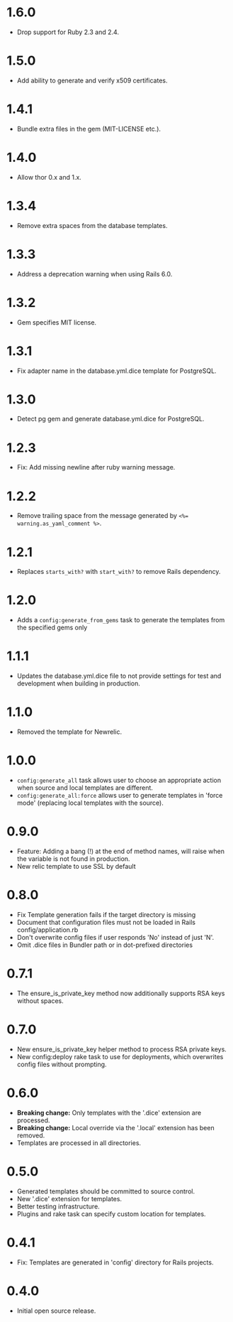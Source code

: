 # 1.6.0
* Drop support for Ruby 2.3 and 2.4.

# 1.5.0
* Add ability to generate and verify x509 certificates.

# 1.4.1
* Bundle extra files in the gem (MIT-LICENSE etc.).

# 1.4.0
* Allow thor 0.x and 1.x.

# 1.3.4
* Remove extra spaces from the database templates.

# 1.3.3
* Address a deprecation warning when using Rails 6.0.

# 1.3.2
* Gem specifies MIT license.

# 1.3.1
* Fix adapter name in the database.yml.dice template for PostgreSQL.

# 1.3.0
* Detect pg gem and generate database.yml.dice for PostgreSQL.

# 1.2.3
* Fix: Add missing newline after ruby warning message.

# 1.2.2
* Remove trailing space from the message generated by `<%= warning.as_yaml_comment %>`.

# 1.2.1
* Replaces `starts_with?` with `start_with?` to remove Rails dependency.

# 1.2.0
* Adds a `config:generate_from_gems` task to generate the templates from the specified gems only

# 1.1.1
* Updates the database.yml.dice file to not provide settings for test and development when
 building in production.

# 1.1.0
* Removed the template for Newrelic.

# 1.0.0
* `config:generate_all` task allows user to choose an appropriate action when source and local templates are different.
* `config:generate_all:force` allows user to generate templates in 'force mode' (replacing local templates with the source).

# 0.9.0
* Feature: Adding a bang (!) at the end of method names, will raise when the variable
 is not found in production.
* New relic template to use SSL by default

# 0.8.0
* Fix Template generation fails if the target directory is missing
* Document that configuration files must not be loaded in Rails config/application.rb
* Don't overwrite config files if user responds 'No' instead of just 'N'.
* Omit .dice files in Bundler path or in dot-prefixed directories

# 0.7.1
* The ensure_is_private_key method now additionally supports RSA keys without spaces.

# 0.7.0
* New ensure_is_private_key helper method to process RSA private keys.
* New config:deploy rake task to use for deployments, which overwrites config files without prompting.

# 0.6.0
* **Breaking change:** Only templates with the '.dice' extension are processed.
* **Breaking change:** Local override via the '.local' extension has been removed.
* Templates are processed in all directories.

# 0.5.0
* Generated templates should be committed to source control.
* New '.dice' extension for templates.
* Better testing infrastructure.
* Plugins and rake task can specify custom location for templates.

# 0.4.1
* Fix: Templates are generated in 'config' directory for Rails projects.

# 0.4.0
* Initial open source release.
